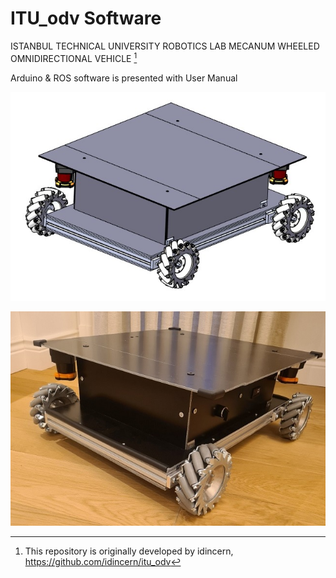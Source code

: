 # ITU_odv Software
ISTANBUL TECHNICAL UNIVERSITY ROBOTICS LAB MECANUM WHEELED OMNIDIRECTIONAL VEHICLE [^1]

Arduino & ROS software is presented with User Manual

![](https://github.com/ITUROBLAB/-itu_odv_ws-idincern-/blob/main/figures/itu_odv_design.jpg?raw=true)

![](https://github.com/ITUROBLAB/-itu_odv_ws-idincern-/blob/main/figures/itu_odv_real.jpg?raw=true) 
 
[^1]: This repository is originally developed by idincern, https://github.com/idincern/itu_odv
